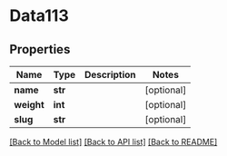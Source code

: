 # Data113

## Properties
Name | Type | Description | Notes
------------ | ------------- | ------------- | -------------
**name** | **str** |  | [optional] 
**weight** | **int** |  | [optional] 
**slug** | **str** |  | [optional] 

[[Back to Model list]](../README.md#documentation-for-models) [[Back to API list]](../README.md#documentation-for-api-endpoints) [[Back to README]](../README.md)


